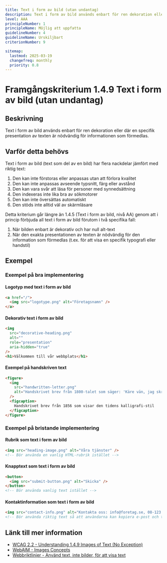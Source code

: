 ```yaml
---
title: Text i form av bild (utan undantag)
description: Text i form av bild används enbart för ren dekoration eller där en specifik presentation av texten är nödvändig för informationen som förmedlas.
level: AAA
principleNumber: 1
principleName: Möjlig att uppfatta
guidelineNumber: 4
guidelineName: Urskiljbart
criterionNumber: 9

sitemap:
  lastmod: 2025-03-19
  changefreq: monthly
  priority: 0.8
---
```


# Framgångskriterium 1.4.9 Text i form av bild (utan undantag)

## Beskrivning

Text i form av bild används enbart för ren dekoration eller där en specifik presentation av texten är nödvändig för informationen som förmedlas.

## Varför detta behövs

Text i form av bild (text som del av en bild) har flera nackdelar jämfört med riktig text:

1. Den kan inte förstoras eller anpassas utan att förlora kvalitet
2. Den kan inte anpassas avseende typsnitt, färg eller avstånd
3. Den kan vara svår att läsa för personer med synnedsättning
4. Den indexeras inte lika bra av sökmotorer
5. Den kan inte översättas automatiskt
6. Den stöds inte alltid väl av skärmläsare

Detta kriterium går längre än 1.4.5 (Text i form av bild, nivå AA) genom att i princip förbjuda all text i form av bild förutom i två specifika fall:

1. När bilden enbart är dekorativ och har null alt-text
2. När den exakta presentationen av texten är nödvändig för den information som förmedlas (t.ex. för att visa en specifik typografi eller handstil)

## Exempel

### Exempel på bra implementering

#### Logotyp med text i form av bild

```html
<a href="/">
  <img src="logotype.png" alt="Företagsnamn" />
</a>
```

#### Dekorativ text i form av bild

```html
<img
  src="decorative-heading.png"
  alt=""
  role="presentation"
  aria-hidden="true"
/>
<h1>Välkommen till vår webbplats</h1>
```

#### Exempel på handskriven text

```html
<figure>
  <img
    src="handwritten-letter.png"
    alt="Handskrivet brev från 1800-talet som säger: 'Käre vän, jag skriver till dig från Stockholm...'"
  />
  <figcaption>
    Handskrivet brev från 1856 som visar den tidens kalligrafi-stil
  </figcaption>
</figure>
```

### Exempel på bristande implementering

#### Rubrik som text i form av bild

```html
<img src="heading-image.png" alt="Våra tjänster" />
<!-- Bör använda en vanlig HTML-rubrik istället -->
```

#### Knapptext som text i form av bild

```html
<button>
  <img src="submit-button.png" alt="Skicka" />
</button>
<!-- Bör använda vanlig text istället -->
```

#### Kontaktinformation som text i form av bild

```html
<img src="contact-info.png" alt="Kontakta oss: info@foretag.se, 08-123 45 67" />
<!-- Bör använda riktig text så att användarna kan kopiera e-post och telefonnummer -->
```

## Länk till mer information

- [WCAG 2.2 - Understanding 1.4.9 Images of Text (No Exception)](https://www.w3.org/WAI/WCAG22/Understanding/images-of-text-no-exception.html)
- [WebAIM - Images Concepts](https://webaim.org/techniques/images/)
- [Webbriktlinjer - Använd text, inte bilder, för att visa text](https://www.digg.se/kunskap-och-stod/digital-tillganglighet/webbriktlinjer-for-tillganglighet/riktlinjer/anvand-text-inte-bilder-for-att-visa-text)
